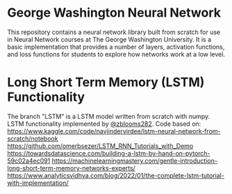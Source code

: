 # George Washington Neural Network
This repository contains a neural network library built from scratch for use in Neural Network courses at
The George Washington University. It is a basic implementation that provides a number of layers, activation
functions, and loss functions for students to explore how networks work at a low level. 

# Long Short Term Memory (LSTM) Functionality
The branch "LSTM" is a LSTM model written from scratch with numpy. LSTM functionality implemented by [@zblooms282](https://github.com/zblooms282).
Code based on: 
https://www.kaggle.com/code/navjindervirdee/lstm-neural-network-from-scratch/notebook
https://github.com/omerbsezer/LSTM_RNN_Tutorials_with_Demo 
https://towardsdatascience.com/building-a-lstm-by-hand-on-pytorch-59c02a4ec091
https://machinelearningmastery.com/gentle-introduction-long-short-term-memory-networks-experts/
https://www.analyticsvidhya.com/blog/2022/01/the-complete-lstm-tutorial-with-implementation/ 